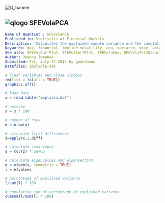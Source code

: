 
![Q_banner](https://github.com/QuantLet/Styleguide-and-Validation-procedure/blob/master/pictures/banner.png)

## ![qlogo](https://github.com/QuantLet/Styleguide-and-Validation-procedure/blob/master/pictures/qloqo.png) **SFEVolaPCA**

```yaml
Name of QuantLet : SFEVolaPCA 
Published in: Statistics of Financial Markets
Description: 'Calculates the explained sample variance and the cumulative variance using principal components (in percentages).'
Keywords: dax, financial, implied-volatility, pca, variance, vdax, volatility
See also: SFEVolSurfPlot, SFEVolSurfPlot, SFEVolaCov, SFEVolaTermStructure
Author: Joanna Tomanek
Submitted: Fri, July 17 2015 by quantomas
Datafiles: implvola.dat
```


```r
# clear variables and close windows
rm(list = ls(all = TRUE))
graphics.off()

# load data
x = read.table("implvola.dat")

# rescale
x = x * 100

# number of rows
n = nrow(x)

# calculate first differences
z=apply(x,2,diff)

# calculate covariance
s = cov(z) * 1e+05

# calculate eigenvalues and eigenvectors
e = eigen(s, symmetric = TRUE)
l = e$values

# percentage of explained variance
l/sum(l) * 100

# cumulative sum of percentage of explained variance
cumsum(l/sum(l) * 100) 
```
